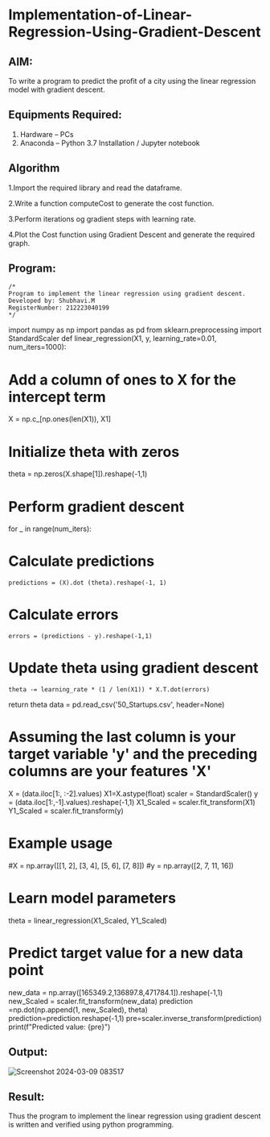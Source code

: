 # Implementation-of-Linear-Regression-Using-Gradient-Descent

## AIM:
To write a program to predict the profit of a city using the linear regression model with gradient descent.

## Equipments Required:
1. Hardware – PCs
2. Anaconda – Python 3.7 Installation / Jupyter notebook

## Algorithm
1.Import the required library and read the dataframe.

2.Write a function computeCost to generate the cost function.

3.Perform iterations og gradient steps with learning rate.

4.Plot the Cost function using Gradient Descent and generate the required graph.


## Program:
```
/*
Program to implement the linear regression using gradient descent.
Developed by: Shubhavi.M
RegisterNumber: 212223040199
*/
```
import numpy as np
import pandas as pd
from sklearn.preprocessing import StandardScaler
def linear_regression(X1, y, learning_rate=0.01, num_iters=1000):
# Add a column of ones to X for the intercept term 
  X = np.c_[np.ones(len(X1)), X1]
# Initialize theta with zeros
  theta = np.zeros(X.shape[1]).reshape(-1,1)
# Perform gradient descent 
  for _ in range(num_iters):

# Calculate predictions 
    predictions = (X).dot (theta).reshape(-1, 1)
# Calculate errors
    errors = (predictions - y).reshape(-1,1)
# Update theta using gradient descent 
    theta -= learning_rate * (1 / len(X1)) * X.T.dot(errors)
  return theta
data = pd.read_csv('50_Startups.csv', header=None)
# Assuming the last column is your target variable 'y' and the preceding columns are your features 'X' 
X = (data.iloc[1:, :-2].values)
X1=X.astype(float)
scaler = StandardScaler()
y = (data.iloc[1:,-1].values).reshape(-1,1)
X1_Scaled = scaler.fit_transform(X1)
Y1_Scaled = scaler.fit_transform(y)
# Example usage
#X = np.array([[1, 2], [3, 4], [5, 6], [7, 8]])
#y = np.array([2, 7, 11, 16])
# Learn model parameters
theta = linear_regression(X1_Scaled, Y1_Scaled)
# Predict target value for a new data point
new_data = np.array([165349.2,136897.8,471784.1]).reshape(-1,1)
new_Scaled = scaler.fit_transform(new_data)
prediction =np.dot(np.append(1, new_Scaled), theta)
prediction=prediction.reshape(-1,1)
pre=scaler.inverse_transform(prediction)
print(f"Predicted value: {pre}")

## Output:

![Screenshot 2024-03-09 083517](https://github.com/Shubhavi17/Implementation-of-Linear-Regression-Using-Gradient-Descent/assets/150005085/22df2bfc-61cf-44b8-a4f6-4bc8ca4d2d14)


## Result:
Thus the program to implement the linear regression using gradient descent is written and verified using python programming.
